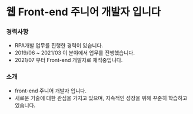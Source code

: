 # 웹 Front-end 주니어 개발자 입니다

### 경력사항
- RPA개발 업무를 진행한 경력이 있습니다.
- 2019/06 ~ 2021/03 이 분야에서 업무를 진행했습니다.
- 2021/07 부터 Front-end 개발자로 재직중입니다.

### 소개
- front-end 주니어 개발자 입니다.
- 새로운 기술에 대한 관심을 가지고 있으며, 지속적인 성장을 위해 꾸준히 학습하고 있습니다.

<!---
KMJ192/KMJ192 is a ✨ special ✨ repository because its `README.md` (this file) appears on your GitHub profile.
You can click the Preview link to take a look at your changes.
--->
